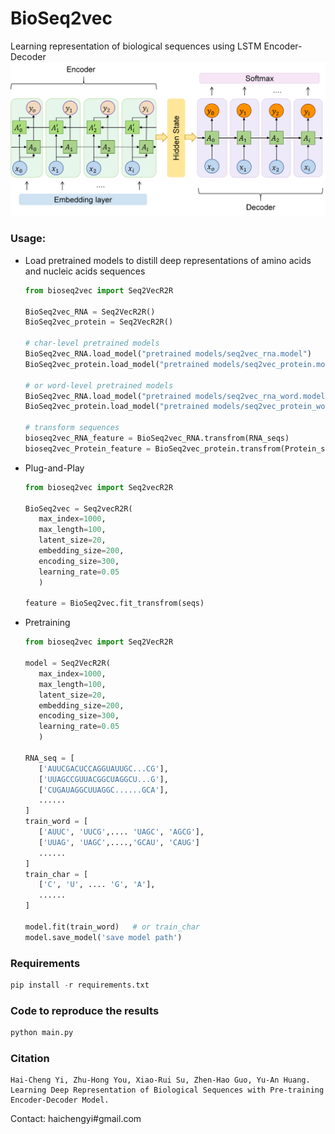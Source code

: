 # BioSeq2vec
Learning representation of biological sequences using LSTM Encoder-Decoder
![BioSeq2vec](bioseq2vec/img/model.png) 

### Usage:

* Load pretrained models to distill deep representations of amino acids and nucleic acids sequences

  ```python
  from bioseq2vec import Seq2VecR2R

  BioSeq2vec_RNA = Seq2VecR2R()
  BioSeq2vec_protein = Seq2VecR2R()

  # char-level pretrained models
  BioSeq2vec_RNA.load_model("pretrained models/seq2vec_rna.model")
  BioSeq2vec_protein.load_model("pretrained models/seq2vec_protein.model")

  # or word-level pretrained models
  BioSeq2vec_RNA.load_model("pretrained models/seq2vec_rna_word.model")
  BioSeq2vec_protein.load_model("pretrained models/seq2vec_protein_word.model")

  # transform sequences
  bioseq2vec_RNA_feature = BioSeq2vec_RNA.transfrom(RNA_seqs)
  bioseq2vec_Protein_feature = BioSeq2vec_protein.transfrom(Protein_seqs)
  ```
* Plug-and-Play
  
  ```python
  from bioseq2vec import Seq2vecR2R

  BioSeq2vec = Seq2vecR2R(
     max_index=1000,
     max_length=100,
     latent_size=20,
     embedding_size=200,
     encoding_size=300,
     learning_rate=0.05
     )

  feature = BioSeq2vec.fit_transfrom(seqs)
  ```
* Pretraining
  
  ```python
  from bioseq2vec import Seq2VecR2R

  model = Seq2VecR2R(
     max_index=1000,
     max_length=100,
     latent_size=20,
     embedding_size=200,
     encoding_size=300,
     learning_rate=0.05
     )

  RNA_seq = [
     ['AUUCGACUCCAGGUAUUGC...CG'],
     ['UUAGCCGUUACGGCUAGGCU...G'],
     ['CUGAUAGGCUUAGGC......GCA'], 
     ......
  ]
  train_word = [
     ['AUUC', 'UUCG',.... 'UAGC', 'AGCG'],
     ['UUAG', 'UAGC',....,'GCAU', 'CAUG']
     ......
  ]
  train_char = [
     ['C', 'U', .... 'G', 'A'],
     ......
  ]

  model.fit(train_word)   # or train_char
  model.save_model('save model path')
  ```

### Requirements

```python
pip install -r requirements.txt
```
### Code to reproduce the results
```python
python main.py
```
### Citation
```
Hai-Cheng Yi, Zhu-Hong You, Xiao-Rui Su, Zhen-Hao Guo, Yu-An Huang. Learning Deep Representation of Biological Sequences with Pre-training Encoder-Decoder Model.
```
Contact: haichengyi#gmail.com
